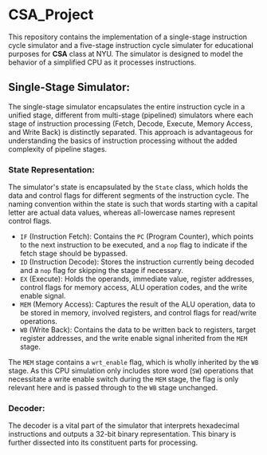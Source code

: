 # CSA_Project

This repository contains the implementation of a single-stage instruction cycle simulator and a five-stage instruction cycle simulater for educational purposes for **CSA** class at NYU. The simulator is designed to model the behavior of a simplified CPU as it processes instructions.

## Single-Stage Simulator:

The single-stage simulator encapsulates the entire instruction cycle in a unified stage, different from multi-stage (pipelined) simulators where each stage of instruction processing (Fetch, Decode, Execute, Memory Access, and Write Back) is distinctly separated. This approach is advantageous for understanding the basics of instruction processing without the added complexity of pipeline stages.

### State Representation:

The simulator's state is encapsulated by the `State` class, which holds the data and control flags for different segments of the instruction cycle. The naming convention within the state is such that words starting with a capital letter are actual data values, whereas all-lowercase names represent control flags.

- `IF` (Instruction Fetch): Contains the `PC` (Program Counter), which points to the next instruction to be executed, and a `nop` flag to indicate if the fetch stage should be bypassed.
- `ID` (Instruction Decode): Stores the instruction currently being decoded and a `nop` flag for skipping the stage if necessary.
- `EX` (Execute): Holds the operands, immediate value, register addresses, control flags for memory access, ALU operation codes, and the write enable signal.
- `MEM` (Memory Access): Captures the result of the ALU operation, data to be stored in memory, involved registers, and control flags for read/write operations.
- `WB` (Write Back): Contains the data to be written back to registers, target register addresses, and the write enable signal inherited from the `MEM` stage.

The `MEM` stage contains a `wrt_enable` flag, which is wholly inherited by the `WB` stage. As this CPU simulation only includes store word (`SW`) operations that necessitate a write enable switch during the `MEM` stage, the flag is only relevant here and is passed through to the `WB` stage unchanged.

### Decoder:

The decoder is a vital part of the simulator that interprets hexadecimal instructions and outputs a 32-bit binary representation. This binary is further dissected into its constituent parts for processing.


